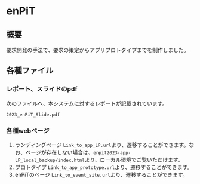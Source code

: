 # enPiT
## 概要
要求開発の手法で、要求の策定からアプリプロトタイプまでを制作しました。

## 各種ファイル
### レポート、スライドのpdf
次のファイルへ、本システムに対するレポートが記載されています。
```aiignore
2023_enPiT_Slide.pdf
```

### 各種webページ
1. ランディングページ
`Link_to_app_LP.url`より、遷移することができます。なお、ページが存在しない場合は、`enpit2023-app-LP_local_backup/index.html`より、ローカル環境でご覧いただけます。
2. プロトタイプ
`Link_to_app_prototype.url`より、遷移することができます。
3. enPiTのページ
`Link_to_event_site.url`より、遷移することができます。

